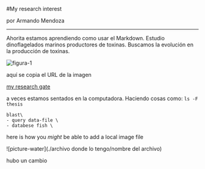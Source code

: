 #My research interest

por Armando Mendoza

---

Ahorita estamos aprendiendo como usar el Markdown. Estudio dinoflagelados marinos productores de toxinas. Buscamos la evolución en la producción de toxinas.

![figura-1](http://soer.justice.tas.gov.au/2009/image/864/cem/id864-p-GymnodiniumCatenatum-l.jpg)

aquí se copia el URL de la imagen

[my research gate](https://www.researchgate.net/profile/Armando_Mendoza-Flores)

a veces estamos sentados en la computadora. Haciendo cosas como: `ls -F thesis` 

```
blast\
- query data-file \
- databese fish \
```

here is how  you _might_ be able to add a local image file 

![picture-water](./archivo donde lo tengo/nombre del archivo)

hubo un cambio

